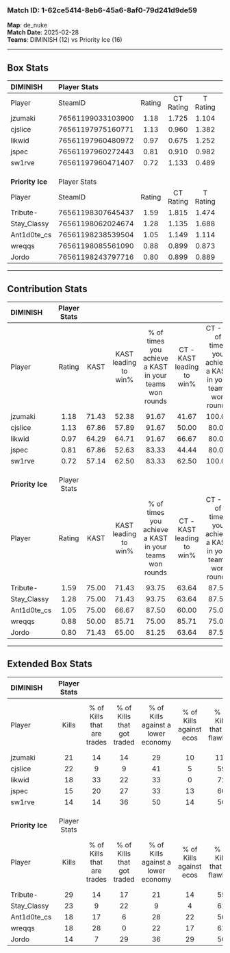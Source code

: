 ### Match ID: 1-62ce5414-8eb6-45a6-8af0-79d241d9de59  
**Map**: de_nuke  
**Match Date**: 2025-02-28  
**Teams**: DIMINISH (12) vs Priority Ice (16)  

---  

## Box Stats  

| **DIMINISH**     | Player Stats      |        |           |          |       |       |       |         |        |      |     |
| :- | :- | :-: | :-: | :-: | :-: | :-: | :-: | :-: | :-: | :-: | :-: |
| Player           | SteamID           | Rating | CT Rating | T Rating | KAST  |  ADR  | Kills | Assists | Deaths | K/D  | HS% |
| jzumaki          | 76561199033103900 |  1.18  |   1.725   |  1.104   | 71.43 | 98.2  |  21   |    9    |   21   | 1.00 | 42  |
| cjslice          | 76561197975160771 |  1.13  |   0.960   |  1.382   | 67.86 | 82.8  |  22   |    7    |   21   | 1.05 | 40  |
| likwid           | 76561197960480972 |  0.97  |   0.675   |  1.252   | 64.29 | 74.3  |  18   |    8    |   20   | 0.90 | 50  |
| jspec            | 76561197960272443 |  0.81  |   0.910   |  0.982   | 67.86 | 61.5  |  15   |    8    |   23   | 0.65 | 40  |
| sw1rve           | 76561197960471407 |  0.72  |   1.133   |  0.489   | 57.14 | 60.9  |  14   |    5    |   21   | 0.67 | 35  |
|                  |                   |        |           |          |       |       |       |         |        |      |     |
|                  |                   |        |           |          |       |       |       |         |        |      |     |
|                  |                   |        |           |          |       |       |       |         |        |      |     |
| **Priority Ice** | Player Stats      |        |           |          |       |       |       |         |        |      |     |
| Player           | SteamID           | Rating | CT Rating | T Rating | KAST  |  ADR  | Kills | Assists | Deaths | K/D  | HS% |
| Tribute-         | 76561198307645437 |  1.59  |   1.815   |  1.474   | 75.00 | 121.7 |  29   |    5    |   17   | 1.71 | 51  |
| Stay_Classy      | 76561198062024674 |  1.28  |   1.135   |  1.688   | 75.00 | 94.2  |  23   |    5    |   19   | 1.21 | 78  |
| Ant1d0te_cs      | 76561198238539504 |  1.05  |   1.149   |  1.114   | 75.00 | 65.3  |  18   |    5    |   18   | 1.00 | 27  |
| wreqqs           | 76561198085561090 |  0.88  |   0.899   |  0.873   | 50.00 | 68.3  |  18   |    2    |   17   | 1.06 | 22  |
| Jordo            | 76561198243797716 |  0.80  |   0.899   |  0.889   | 71.43 | 57.0  |  14   |   11    |   23   | 0.61 | 57  |
---  

## Contribution Stats  

| **DIMINISH**     | Player Stats |       |                      |                                                        |                           |                                                             |                          |                                                            |
| :- | :-: | :-: | :-: | :-: | :-: | :-: | :-: | :-: |
| Player           |    Rating    | KAST  | KAST leading to win% | % of times you achieve a KAST in your teams won rounds | CT - KAST leading to win% | CT - % of times you achieve a KAST in your teams won rounds | T - KAST leading to win% | T - % of times you achieve a KAST in your teams won rounds |
| jzumaki          |     1.18     | 71.43 |        52.38         |                         91.67                          |           41.67           |                           100.00                            |          66.67           |                           85.71                            |
| cjslice          |     1.13     | 67.86 |        57.89         |                         91.67                          |           50.00           |                            80.00                            |          63.64           |                           100.00                           |
| likwid           |     0.97     | 64.29 |        64.71         |                         91.67                          |           66.67           |                            80.00                            |          63.64           |                           100.00                           |
| jspec            |     0.81     | 67.86 |        52.63         |                         83.33                          |           44.44           |                            80.00                            |          60.00           |                           85.71                            |
| sw1rve           |     0.72     | 57.14 |        62.50         |                         83.33                          |           62.50           |                           100.00                            |          62.50           |                           71.43                            |
|                  |              |       |                      |                                                        |                           |                                                             |                          |                                                            |
|                  |              |       |                      |                                                        |                           |                                                             |                          |                                                            |
|                  |              |       |                      |                                                        |                           |                                                             |                          |                                                            |
| **Priority Ice** | Player Stats |       |                      |                                                        |                           |                                                             |                          |                                                            |
| Player           |    Rating    | KAST  | KAST leading to win% | % of times you achieve a KAST in your teams won rounds | CT - KAST leading to win% | CT - % of times you achieve a KAST in your teams won rounds | T - KAST leading to win% | T - % of times you achieve a KAST in your teams won rounds |
| Tribute-         |     1.59     | 75.00 |        71.43         |                         93.75                          |           63.64           |                            87.50                            |          80.00           |                           100.00                           |
| Stay_Classy      |     1.28     | 75.00 |        71.43         |                         93.75                          |           63.64           |                            87.50                            |          80.00           |                           100.00                           |
| Ant1d0te_cs      |     1.05     | 75.00 |        66.67         |                         87.50                          |           60.00           |                            75.00                            |          72.73           |                           100.00                           |
| wreqqs           |     0.88     | 50.00 |        85.71         |                         75.00                          |           85.71           |                            75.00                            |          85.71           |                           75.00                            |
| Jordo            |     0.80     | 71.43 |        65.00         |                         81.25                          |           63.64           |                            87.50                            |          66.67           |                           75.00                            |
---  

## Extended Box Stats  

| **DIMINISH**     | Player Stats |                            |                            |                                    |                         |                              |                                 |        |                             |                                     |                          |                               |                            |
| :- | :-: | :-: | :-: | :-: | :-: | :-: | :-: | :-: | :-: | :-: | :-: | :-: | :-: |
| Player           |    Kills     | % of Kills that are trades | % of Kills that got traded | % of Kills against a lower economy | % of Kills against ecos | % of Kills that are flawless | % of Kills that are close duels | Deaths | % of Deaths that get traded | % of Deaths against a lower economy | % of Deaths against ecos | % of Deaths that are flawless | % of Deaths that are close |
| jzumaki          |      21      |             14             |             14             |                 29                 |           10            |             110              |                0                |   21   |              5              |                 19                  |            5             |              52               |             0              |
| cjslice          |      22      |             9              |             9              |                 41                 |            5            |              59              |               18                |   21   |             14              |                 19                  |            5             |              52               |             5              |
| likwid           |      18      |             33             |             22             |                 33                 |            0            |              72              |                0                |   20   |             10              |                 20                  |            5             |              70               |             0              |
| jspec            |      15      |             20             |             27             |                 33                 |           13            |              60              |                0                |   23   |             30              |                 22                  |            9             |              61               |             0              |
| sw1rve           |      14      |             14             |             36             |                 50                 |           14            |              50              |               14                |   21   |             14              |                 24                  |            5             |              52               |             0              |
|                  |              |                            |                            |                                    |                         |                              |                                 |        |                             |                                     |                          |                               |                            |
|                  |              |                            |                            |                                    |                         |                              |                                 |        |                             |                                     |                          |                               |                            |
|                  |              |                            |                            |                                    |                         |                              |                                 |        |                             |                                     |                          |                               |                            |
| **Priority Ice** | Player Stats |                            |                            |                                    |                         |                              |                                 |        |                             |                                     |                          |                               |                            |
| Player           |    Kills     | % of Kills that are trades | % of Kills that got traded | % of Kills against a lower economy | % of Kills against ecos | % of Kills that are flawless | % of Kills that are close duels | Deaths | % of Deaths that get traded | % of Deaths against a lower economy | % of Deaths against ecos | % of Deaths that are flawless | % of Deaths that are close |
| Tribute-         |      29      |             14             |             17             |                 21                 |           14            |              55              |                0                |   17   |             12              |                 29                  |            18            |              47               |             18             |
| Stay_Classy      |      23      |             9              |             22             |                 9                  |            4            |              61              |                0                |   19   |             32              |                 26                  |            16            |              53               |             11             |
| Ant1d0te_cs      |      18      |             17             |             6              |                 28                 |           22            |              56              |                0                |   18   |             22              |                 22                  |            11            |              78               |             6              |
| wreqqs           |      18      |             28             |             0              |                 22                 |           17            |              61              |                6                |   17   |              0              |                 29                  |            18            |              88               |             0              |
| Jordo            |      14      |             7              |             29             |                 36                 |           29            |              50              |                0                |   23   |             22              |                 22                  |            13            |              74               |             0              |
